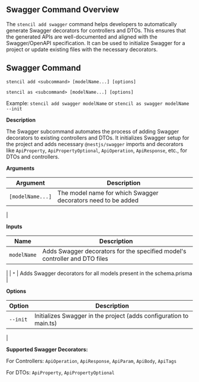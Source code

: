 ## Swagger Command Overview
The `stencil add swagger` command helps developers to automatically generate Swagger decorators for controllers and DTOs. This ensures that the generated APIs are well-documented and aligned with the Swagger/OpenAPI specification. It can be used to initialize Swagger for a project or update existing files with the necessary decorators.

## Swagger Command

```
stencil add <subcommand> [modelName...] [options]

stencil as <subcommand> [modelName...] [options] 
```

Example: `stencil add swagger modelName` or `stencil as swagger modelName --init`

**Description**

The Swagger subcommand automates the process of adding Swagger decorators to existing controllers and DTOs. It initializes Swagger setup for the project and adds necessary `@nestjs/swagger` imports and decorators like `ApiProperty`, `ApiPropertyOptional`, `ApiOperation`, `ApiResponse`, etc., for DTOs and controllers.


**Arguments**

| Argument  |  Description |
|-----------|--------------|
|  `[modelName...]`	 | The model name for which Swagger decorators need to be added
 |

**Inputs**

| Name  |  Description |
|---|---|
|  `modelName`  | Adds Swagger decorators for the specified model's controller and DTO files
 |
|  `*` | Adds Swagger decorators for all models present in the schema.prisma
  |

**Options**

| Option  |  Description |
|---|---|
|  `--init`  | Initializes Swagger in the project (adds configuration to main.ts)
 |

**Supported Swagger Decorators:**

For Controllers: `ApiOperation`, `ApiResponse`, `ApiParam`, `ApiBody`, `ApiTags`

For DTOs: `ApiProperty`, `ApiPropertyOptional`
